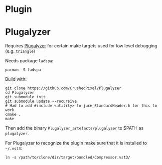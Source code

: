 # Plugin

# Plugalyzer
Requires [Plugalyzer](https://github.com/CrushedPixel/Plugalyzer) for certain make targets used for low level debugging (e.g. `triangle`)

Needs package `ladspa`:
```
pacman -S ladspa
```

Build with:
```
git clone https://github.com/CrushedPixel/Plugalyzer
cd Plugalyzer
git submodule init
git submodule update --recursive
# Had to add #include <utility> to juce_StandardHeader.h for this to work
cmake .
make
```
Then add the binary `Plugalyzer_artefacts/plugalyzer` to $PATH as `plugalyzer`.

For Plugalyzer to recognize the plugin make sure that it is installed to `~/.vst3`:
```
ln -s /path/to/clone/dir/target/bundled/Compressor.vst3/
```